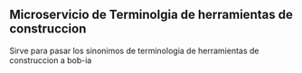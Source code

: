 ## Microservicio de Terminolgia de herramientas de construccion
Sirve para pasar los sinonimos de terminologia de herramientas de construccion a bob-ia
